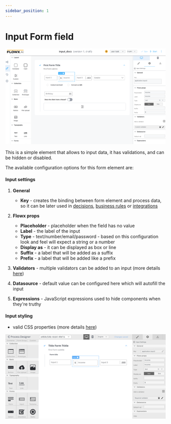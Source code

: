 ```yaml
---
sidebar_position: 1
---
```


# Input Form field

![Input](../../img/input_form_field.png)

This is a simple element that allows to input data, it has validations, and can be hidden or disabled.

The available configuration options for this form element are:

#### Input settings

1. **General**
   
   * **Key** - creates the binding between form element and process data, so it can be later used in [decisions](../../../node/exclusive-gateway-node.md), [business rules](../../../node/task-node/task-node.md) or [integrations](../../../node/message-send-received-task-node.md)

2. **Flowx props**
   
   * **Placeholder** - placeholder when the field has no value
   * **Label** - the label of the input
   * **Type** - text/number/email/password - based on this configuration look and feel will expect a string or a number
   * **Display as** - it can be displayed as box or line
   * **Suffix** - a label that will be added as a suffix
   * **Prefix** - a label that will be added like a prefix

3. **Validators** - multiple validators can be added to an input (more details [here](../..//validators.md))

4. **Datasource** - default value can be configured here which will autofill the input

5. **Expressions** - JavaScript expressions used to hide components when they're truthy

#### Input styling

* valid CSS properties (more details [here](../../#styling))

![](../../img/input_form_field_styling.png)
